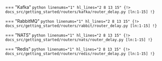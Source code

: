 === "Kafka"
    ```python linenums="1" hl_lines="2 8 13 15"
    {!> docs_src/getting_started/routers/kafka/router_delay.py [ln:1-15] !}
    ```

=== "RabbitMQ"
    ```python linenums="1" hl_lines="2 8 13 15"
    {!> docs_src/getting_started/routers/rabbit/router_delay.py [ln:1-15] !}
    ```

=== "NATS"
    ```python linenums="1" hl_lines="2 8 13 15"
    {!> docs_src/getting_started/routers/nats/router_delay.py [ln:1-15] !}
    ```

=== "Redis"
    ```python linenums="1" hl_lines="2 8 13 15"
    {!> docs_src/getting_started/routers/redis/router_delay.py [ln:1-15] !}
    ```
